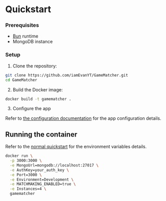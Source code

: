 # Quickstart

### Prerequisites

- [Bun](https://bun.sh) runtime
- MongoDB instance

### Setup

1. Clone the repository:

```bash
git clone https://github.com/iamEvanYT/GameMatcher.git
cd GameMatcher
```

2. Build the Docker image:

```bash
docker build -t gamematcher .
```

3. Configure the app

Refer to [the configuration documentation](../configuration.md) for the app configuration details.

## Running the container

Refer to the [normal quickstart](./normal.md) for the environment variables details.

```bash
docker run \
  -p 3000:3000 \
  -e MongoUrl=mongodb://localhost:27017 \
  -e AuthKey=your_auth_key \
  -e Port=3000 \
  -e Environment=Development \
  -e MATCHMAKING_ENABLED=true \
  -e Instances=4 \
  gamematcher
```
